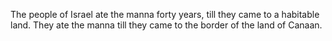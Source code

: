 The people of Israel ate the manna forty years, till they came to a habitable land. They ate the manna till they came to the border of the land of Canaan.
